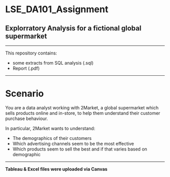 # LSE_DA101_Assignment
## Explorratory Analysis for a fictional global supermarket

-------------------------

This repository contains:

- some extracts from SQL analysis (.sql)
- Report (.pdf)

-------------------------

# Scenario

You are a data analyst working with 2Market, a global supermarket which sells products online and in-store, to help them understand their customer purchase behaviour. 

In particular, 2Market wants to understand:

- The demographics of their customers 
- Which advertising channels seem to be the most effective
- Which products seem to sell the best and if that varies based on demographic

-------------------------

**Tableau & Excel files were uploaded via Canvas**
